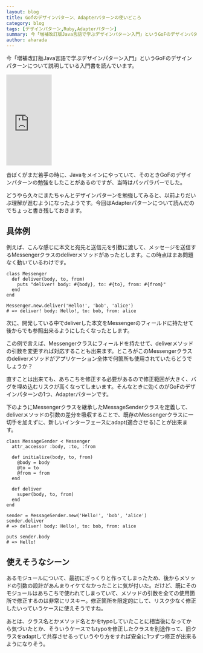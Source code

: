 ```yaml
---
layout: blog
title: Gofのデザインパターン、Adapterパターンの使いどころ
category: blog
tags: [デザインパターン,Ruby,Adapterパターン]  
summary: 今「増補改訂版Java言語で学ぶデザインパターン入門」というGoFのデザインパターンについて説明している入門書を読んでいます。
author: aharada
---
```


今「増補改訂版Java言語で学ぶデザインパターン入門」というGoFのデザインパターンについて説明している入門書を読んでいます。

<iframe src="http://rcm-fe.amazon-adsystem.com/e/cm?lt1=_blank&bc1=FFFFFF&IS2=1&bg1=FFFFFF&fc1=000000&lc1=0000FF&t=redhornet09-22&o=9&p=8&l=as1&m=amazon&f=ifr&ref=qf_sp_asin_til&asins=4797327030" style="width:120px;height:240px;" scrolling="no" marginwidth="0" marginheight="0" frameborder="0"></iframe>

昔ぼくがまだ若手の時に、Javaをメインにやっていて、そのときGoFのデザインパターンの勉強をしたことがあるのですが、当時はパッパラパーでした。

どうやら久々にまたちゃんとデザインパターンを勉強してみると、以前よりだいぶ理解が進むようになったようです。今回はAdapterパターンについて読んだのでちょっと書き残しておきます。


## 具体例

例えば、こんな感じに本文と宛先と送信元を引数に渡して、メッセージを送信するMessengerクラスのdeliverメソッドがあったとします。この時点はまあ問題なく動いているわけです。

```
class Messenger
  def deliver(body, to, from)
    puts "deliver! body: #{body}, to: #{to}, from: #{from}"  
  end
end

Messenger.new.deliver('Hello!', 'bob', 'alice')
# => deliver! body: Hello!, to: bob, from: alice
```

次に、開発している中でdeliverした本文をMessengerのフィールドに持たせて後からでも参照出来るようにしたくなったとします。

この例で言えば、Messengerクラスにフィールドを持たせて、deliverメソッドの引数を変更すれば対応することも出来ます。ところがこのMessengerクラスのdeliverメソッドがアプリケーション全体で何箇所も使用されていたらどうでしょうか？

直すことは出来ても、あちこちを修正する必要があるので修正範囲が大きく、バグを埋め込むリスクが高くなってしまいます。そんなときに効くのがGoFのデザインパターンの1つ、Adapterパターンです。

下のようにMessengerクラスを継承したMessageSenderクラスを定義して、deliverメソッドの引数の差分を吸収することで、既存のMessengerクラスに一切手を加えずに、新しいインターフェースにadapt(適合させる)ことが出来ます。

```
class MessageSender < Messenger
  attr_accessor :body, :to, :from

  def initialize(body, to, from)
    @body = body
    @to = to
    @from = from
  end

  def deliver
    super(body, to, from)
  end
end

sender = MessageSender.new('Hello!', 'bob', 'alice')
sender.deliver
# => deliver! body: Hello!, to: bob, from: alice

puts sender.body
# => Hello!
```

## 使えそうなシーン

あるモジュールについて、最初にざっくりと作ってしまったため、後からメソッドの引数の設計があんまりイケてなかったことに気が付いた。だけど、既にそのモジュールはあちこちで使われてしまっていて、メソッドの引数を全ての使用箇所で修正するのは非常にリスキー。修正箇所を限定的にして、リスク少なく修正したいっていうケースに使えそうですね。

あとは、クラス名とかメソッド名とかをtypoしていたことに相当後になってから気づいたとか、そういうケースでもtypoを修正したクラスを別途作って、旧クラスをadaptして共存させるっていうやり方をすれば安全に1つずつ修正が出来るようになりそう。
